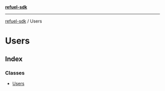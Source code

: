 [**refuel-sdk**](../README.md)

***

[refuel-sdk](../modules.md) / Users

# Users

## Index

### Classes

- [Users](classes/Users.md)
